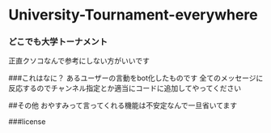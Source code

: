 # University-Tournament-everywhere
### どこでも大学トーナメント

正直クソコなんで参考にしない方がいいです

###これはなに？
あるユーザーの言動をbot化したものです
全てのメッセージに反応するのでチャンネル指定とか適当にコードに追加してやってください

##その他
おやすみって言ってくれる機能は不安定なんで一旦省いてます

###license

